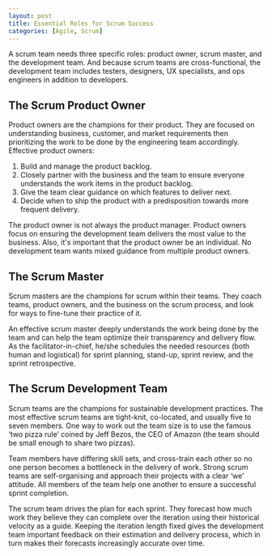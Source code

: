 ```yaml
---
layout: post
title: Essential Roles for Scrum Success
categories: [Agile, Scrum]
---
```


A scrum team needs three specific roles: product owner, scrum master, and the development team. And because scrum teams are cross-functional, the development team includes testers, designers, UX specialists, and ops engineers in addition to developers.  

## The Scrum Product Owner
Product owners are the champions for their product. They are focused on understanding business, customer, and market requirements then prioritizing the work to be done by the engineering team accordingly. Effective product owners:

1. Build and manage the product backlog.
2. Closely partner with the business and the team to ensure everyone understands the work items in the product backlog.
3. Give the team clear guidance on which features to deliver next.
4. Decide when to ship the product with a predisposition towards more frequent delivery.

The product owner is not always the product manager. Product owners focus on ensuring the development team delivers the most value to the business. Also, it's important that the product owner be an individual. No development team wants mixed guidance from multiple product owners.

## The Scrum Master
Scrum masters are the champions for scrum within their teams. They coach teams, product owners, and the business on the scrum process, and look for ways to fine-tune their practice of it.

An effective scrum master deeply understands the work being done by the team and can help the team optimize their transparency and delivery flow. As the facilitator-in-chief, he/she schedules the needed resources (both human and logistical) for sprint planning, stand-up, sprint review, and the sprint retrospective.

## The Scrum Development Team
Scrum teams are the champions for sustainable development practices. The most effective scrum teams are tight-knit, co-located, and usually five to seven members. One way to work out the team size is to use the famous ‘two pizza rule’ coined by Jeff Bezos, the CEO of Amazon (the team should be small enough to share two pizzas).

Team members have differing skill sets, and cross-train each other so no one person becomes a bottleneck in the delivery of work. Strong scrum teams are self-organising and approach their projects with a clear ‘we’ attitude. All members of the team help one another to ensure a successful sprint completion.

The scrum team drives the plan for each sprint. They forecast how much work they believe they can complete over the iteration using their historical velocity as a guide. Keeping the iteration length fixed gives the development team important feedback on their estimation and delivery process, which in turn makes their forecasts increasingly accurate over time.